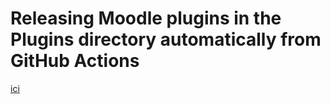 # Releasing Moodle plugins in the Plugins directory automatically from GitHub Actions

[ici](https://github.com/moodlehq/moodle-plugin-release)

